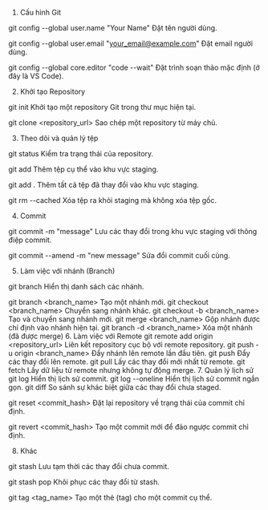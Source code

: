 1. Cấu hình Git

git config --global user.name "Your Name"  Đặt tên người dùng.

git config --global user.email "your_email@example.com"  Đặt email người dùng.

git config --global core.editor "code --wait"  Đặt trình soạn thảo mặc định (ở đây là VS Code).

2. Khởi tạo Repository

git init  Khởi tạo một repository Git trong thư mục hiện tại.

git clone <repository_url>  Sao chép một repository từ máy chủ.

3. Theo dõi và quản lý tệp

git status  Kiểm tra trạng thái của repository.

git add <file>  Thêm tệp cụ thể vào khu vực staging.

git add .  Thêm tất cả tệp đã thay đổi vào khu vực staging.

git rm --cached <file>  Xóa tệp ra khỏi staging mà không xóa tệp gốc.

4. Commit

git commit -m "message"  Lưu các thay đổi trong khu vực staging với thông điệp commit.

git commit --amend -m "new message"  Sửa đổi commit cuối cùng.

5. Làm việc với nhánh (Branch)

git branch  Hiển thị danh sách các nhánh.

git branch <branch_name>
Tạo một nhánh mới.
git checkout <branch_name>
Chuyển sang nhánh khác.
git checkout -b <branch_name>
Tạo và chuyển sang nhánh mới.
git merge <branch_name>
Gộp nhánh được chỉ định vào nhánh hiện tại.
git branch -d <branch_name>
Xóa một nhánh (đã được merge)
6. Làm việc với Remote
git remote add origin <repository_url>
Liên kết repository cục bộ với remote repository.
git push -u origin <branch_name>
Đẩy nhánh lên remote lần đầu tiên.
git push
Đẩy các thay đổi lên remote.
git pull
Lấy các thay đổi mới nhất từ remote.
git fetch
Lấy dữ liệu từ remote nhưng không tự động merge.
7. Quản lý lịch sử
git log
Hiển thị lịch sử commit.
git log --oneline
Hiển thị lịch sử commit ngắn gọn.
git diff
So sánh sự khác biệt giữa các thay đổi chưa staged.

git reset <commit_hash>  Đặt lại repository về trạng thái của commit chỉ định.

git revert <commit_hash>  Tạo một commit mới để đảo ngược commit chỉ định.

8. Khác

git stash  Lưu tạm thời các thay đổi chưa commit.

git stash pop  Khôi phục các thay đổi từ stash.

git tag <tag_name>  Tạo một thẻ (tag) cho một commit cụ thể.
